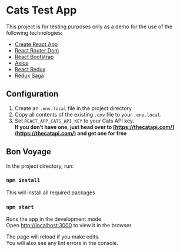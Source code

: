 # Cats Test App

This project is for testing purposes only as a demo for the use of the following technologies:
- [Create React App](https://github.com/facebook/create-react-app)
- [React Router Dom](https://reactrouter.com/web/guides/quick-start)
- [React Bootstrap](https://react-bootstrap.github.io/)
- [Axios](https://github.com/axios/axios)
- [React Redux](https://react-redux.js.org/)
- [Redux Saga](https://redux-saga.js.org/)

## Configuration

1. Create an `.env.local` file in the project directory
2. Copy all contents of the existing `.env` file to your `.env.local`.
3. Set `REACT_APP_CATS_API_KEY` to your Cats API key.<br/>
**If you don’t have one, just head over to [https://thecatapi.com/](https://thecatapi.com/) and get one for free**

## Bon Voyage

In the project directory, run:

### `npm install`

This will install all required packages

### `npm start`

Runs the app in the development mode.<br />
Open [http://localhost:3000](http://localhost:3000) to view it in the browser.

The page will reload if you make edits.<br />
You will also see any lint errors in the console.